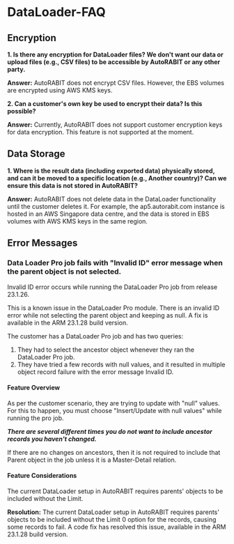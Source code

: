 # DataLoader-FAQ

## Encryption

**1. Is there any encryption for DataLoader files? We don't want our data or upload files (e.g., CSV files) to be accessible by AutoRABIT or any other party.**

**Answer:** AutoRABIT does not encrypt CSV files. However, the EBS volumes are encrypted using AWS KMS keys.

**2. Can a customer's own key be used to encrypt their data? Is this possible?**

**Answer:** Currently, AutoRABIT does not support customer encryption keys for data encryption. This feature is not supported at the moment.

## Data Storage

**1. Where is the result data (including exported data) physically stored, and can it be moved to a specific location (e.g., Another country)? Can we ensure this data is not stored in AutoRABIT?**

**Answer:** AutoRABIT does not delete data in the DataLoader functionality until the customer deletes it.  For example, the ap5.autorabit.com instance is hosted in an AWS Singapore data centre, and the data is stored in EBS volumes with AWS KMS keys in the same region.

## Error Messages

### Data Loader Pro job fails with "Invalid ID" error message when the parent object is not selected.

Invalid ID error occurs while running the DataLoader Pro job from release 23.1.26.

This is a known issue in the DataLoader Pro module. There is an invalid ID error while not selecting the parent object and keeping as null. A fix is available in the ARM 23.1.28 build version.

The customer has a DataLoader Pro job and has two queries:

1. They had to select the ancestor object whenever they ran the DataLoader Pro job.
2. They have tried a few records with null values, and it resulted in multiple object record failure with the error message Invalid ID.

#### Feature Overview

As per the customer scenario, they are trying to update with "null" values. For this to happen, you must choose "Insert/Update with null values" while running the pro job.

_**There are several different times you do not want to include ancestor records you haven't changed.**_

If there are no changes on ancestors, then it is not required to include that Parent object in the job unless it is a Master-Detail relation.

#### Feature Considerations

The current DataLoader setup in AutoRABIT requires parents' objects to be included without the Limit.

**Resolution:** The current DataLoader setup in AutoRABIT requires parents' objects to be included without the Limit 0 option for the records, causing some records to fail. A code fix has resolved this issue, available in the ARM 23.1.28 build version.&#x20;
